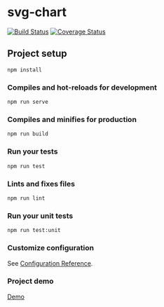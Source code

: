 # svg-chart

[![Build Status](https://travis-ci.com/gladielf/vue-svg-chart.svg?branch=master)](https://travis-ci.com/gladielf/vue-svg-chart)
[![Coverage Status](https://coveralls.io/repos/github/gladielf/vue-svg-chart/badge.svg?branch=master)](https://coveralls.io/github/gladielf/vue-svg-chart?branch=master)

## Project setup
```
npm install
```

### Compiles and hot-reloads for development
```
npm run serve
```

### Compiles and minifies for production
```
npm run build
```

### Run your tests
```
npm run test
```

### Lints and fixes files
```
npm run lint
```

### Run your unit tests
```
npm run test:unit
```

### Customize configuration
See [Configuration Reference](https://cli.vuejs.org/config/).

### Project demo
[Demo](https://gladielf.github.io/vue-svg-chart/)
